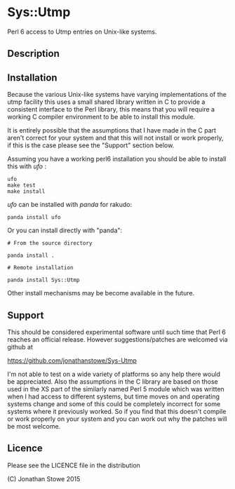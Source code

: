 # Sys::Utmp

Perl 6 access to Utmp entries on Unix-like systems.

## Description


## Installation

Because the various Unix-like systems have varying implementations of the
utmp facility this uses a small shared library written in C to provide a
consistent interface to the Perl library, this means that you will require
a working C compiler environment to be able to install this module.

It is entirely possible that the assumptions that I have made in the C
part aren't correct for your system and that this will not install or
work properly, if this is the case please see the "Support" section below.

Assuming you have a working perl6 installation you should be able to
install this with *ufo* :

    ufo
    make test
    make install

*ufo* can be installed with *panda* for rakudo:

    panda install ufo

Or you can install directly with "panda":

    # From the source directory
   
    panda install .

    # Remote installation

    panda install Sys::Utmp

Other install mechanisms may be become available in the future.

## Support

This should be considered experimental software until such time that
Perl 6 reaches an official release.  However suggestions/patches are
welcomed via github at

   https://github.com/jonathanstowe/Sys-Utmp

I'm not able to test on a wide variety of platforms so any help there would be 
appreciated. Also the assumptions in the C library are based on those used
in the XS part of the similarly named Perl 5 module which was written when
I had access to different systems, but time moves on and operating systems
change and some of this could be completely incorrect for some systems where
it previously worked.  So if you find that this doesn't compile or work
properly on your system and you can work out why the patches will be most
welcome.

## Licence

Please see the LICENCE file in the distribution

(C) Jonathan Stowe 2015
